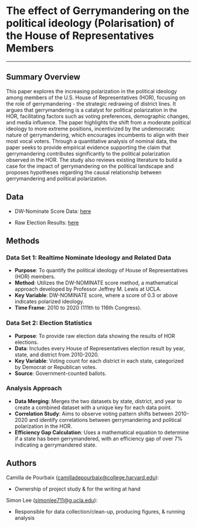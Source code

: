 # The effect of Gerrymandering on the political ideology (Polarisation) of the House of Representatives Members
---
## Summary Overview

This paper explores the increasing polarization in the political ideology among members of the U.S. House of Representatives (HOR), focusing on the role of gerrymandering - the strategic redrawing of district lines. It argues that gerrymandering is a catalyst for political polarization in the HOR, facilitating factors such as voting preferences, demographic changes, and media influence. The paper highlights the shift from a moderate political ideology to more extreme positions, incentivized by the undemocratic nature of gerrymandering, which encourages incumbents to align with their most vocal voters. Through a quantitative analysis of nominal data, the paper seeks to provide empirical evidence supporting the claim that gerrymandering contributes significantly to the political polarization observed in the HOR. The study also reviews existing literature to build a case for the impact of gerrymandering on the political landscape and proposes hypotheses regarding the causal relationship between gerrymandering and political polarization.

## Data

- DW-Nominate Score Data: [here](https://voteview.com/data)

- Raw Election Results: [here](https://history.house.gov/Institution/Election-Statistics/)

## Methods
### Data Set 1: Realtime Nominate Ideology and Related Data
- **Purpose**: To quantify the political ideology of House of Representatives (HOR) members.
- **Method**: Utilizes the DW-NOMINATE score method, a mathematical approach developed by Professor Jeffrey M. Lewis at UCLA.
- **Key Variable**: DW-NOMINATE score, where a score of 0.3 or above indicates polarized ideology.
- **Time Frame**: 2010 to 2020 (111th to 116th Congress).

### Data Set 2: Election Statistics
- **Purpose**: To provide raw election data showing the results of HOR elections.
- **Data**: Includes every House of Representatives election result by year, state, and district from 2010-2020.
- **Key Variable**: Voting count for each district in each state, categorized by Democrat or Republican votes.
- **Source**: Government-counted ballots.

### Analysis Approach
- **Data Merging**: Merges the two datasets by state, district, and year to create a combined dataset with a unique key for each data point.
- **Correlation Study**: Aims to observe voting pattern shifts between 2010-2020 and identify correlations between gerrymandering and political polarization in the HOR.
- **Efficiency Gap Calculation**: Uses a mathematical equation to determine if a state has been gerrymandered, with an efficiency gap of over 7% indicating a gerrymandered state.

## Authors

Camilla de Pourbaix (camilladepourbaix@college.harvard.edu): 
- Ownership of project study & for the writing at hand

Simon Lee (simonlee711@g.ucla.edu): 
- Responsible for data collection/clean-up, producing figures, & running analysis 

